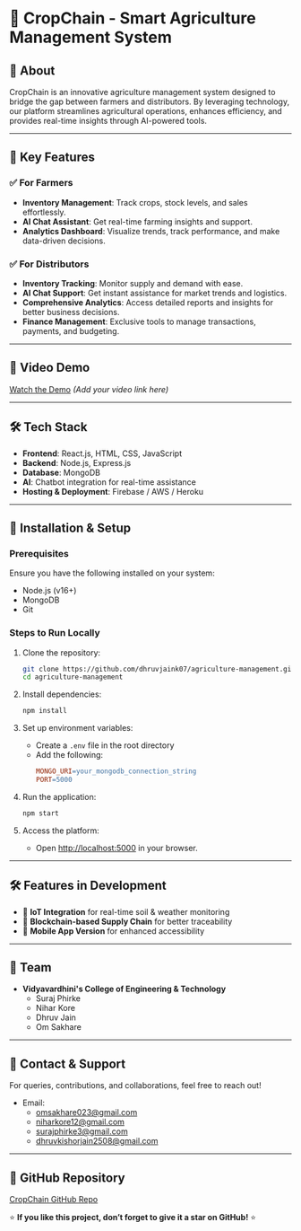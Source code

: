 # 🌱 CropChain - Smart Agriculture Management System

## 🚀 About

CropChain is an innovative agriculture management system designed to bridge the gap between farmers and distributors. By leveraging technology, our platform streamlines agricultural operations, enhances efficiency, and provides real-time insights through AI-powered tools.

---

## 🌟 Key Features

### ✅ For Farmers
- **Inventory Management**: Track crops, stock levels, and sales effortlessly.
- **AI Chat Assistant**: Get real-time farming insights and support.
- **Analytics Dashboard**: Visualize trends, track performance, and make data-driven decisions.

### ✅ For Distributors
- **Inventory Tracking**: Monitor supply and demand with ease.
- **AI Chat Support**: Get instant assistance for market trends and logistics.
- **Comprehensive Analytics**: Access detailed reports and insights for better business decisions.
- **Finance Management**: Exclusive tools to manage transactions, payments, and budgeting.

---

## 🎥 Video Demo

[Watch the Demo](#) *(Add your video link here)*

---

## 🛠️ Tech Stack

- **Frontend**: React.js, HTML, CSS, JavaScript
- **Backend**: Node.js, Express.js
- **Database**: MongoDB
- **AI**: Chatbot integration for real-time assistance
- **Hosting & Deployment**: Firebase / AWS / Heroku

---

## 📌 Installation & Setup

### Prerequisites
Ensure you have the following installed on your system:
- Node.js (v16+)
- MongoDB
- Git

### Steps to Run Locally
1. Clone the repository:
    ```bash
    git clone https://github.com/dhruvjaink07/agriculture-management.git
    cd agriculture-management
    ```
   
2. Install dependencies:
    ```bash
    npm install
    ```
   
3. Set up environment variables:
    - Create a `.env` file in the root directory
    - Add the following:
      ```makefile
      MONGO_URI=your_mongodb_connection_string
      PORT=5000
      ```

4. Run the application:
    ```bash
    npm start
    ```

5. Access the platform:
    - Open [http://localhost:5000](http://localhost:5000) in your browser.

---

## 🛠 Features in Development
- 📡 **IoT Integration** for real-time soil & weather monitoring
- 🔄 **Blockchain-based Supply Chain** for better traceability
- 📱 **Mobile App Version** for enhanced accessibility

---

## 👥 Team

- **Vidyavardhini's College of Engineering & Technology**
  - Suraj Phirke
  - Nihar Kore
  - Dhruv Jain
  - Om Sakhare

---

## 📩 Contact & Support

For queries, contributions, and collaborations, feel free to reach out!

- Email: 
  - [omsakhare023@gmail.com](mailto:omsakhare023@gmail.com)
  - [niharkore12@gmail.com](mailto:niharkore12@gmail.com)
  - [surajphirke3@gmail.com](mailto:surajphirke3@gmail.com)
  - [dhruvkishorjain2508@gmail.com](mailto:dhruvkishorjain2508@gmail.com)

---

## 📌 GitHub Repository
[CropChain GitHub Repo](https://github.com/dhruvjaink07/agriculture-management)

⭐ **If you like this project, don’t forget to give it a star on GitHub!** ⭐

